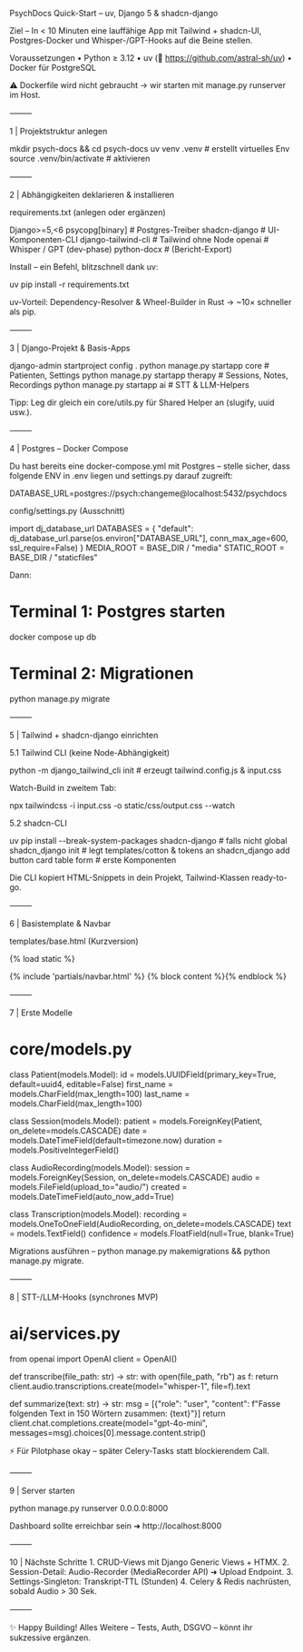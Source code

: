 PsychDocs Quick-Start – uv, Django 5 & shadcn-django

Ziel – In < 10 Minuten eine lauffähige App mit Tailwind + shadcn-UI, Postgres-Docker und Whisper-/GPT-Hooks auf die Beine stellen.

Voraussetzungen
• Python ≥ 3.12   • uv (🔗 https://github.com/astral-sh/uv)   • Docker für PostgreSQL

⚠️ Dockerfile wird nicht gebraucht → wir starten mit manage.py runserver im Host.

⸻

1 | Projektstruktur anlegen

mkdir psych-docs && cd psych-docs
uv venv .venv              # erstellt virtuelles Env
source .venv/bin/activate  # aktivieren


⸻

2 | Abhängigkeiten deklarieren & installieren

requirements.txt (anlegen oder ergänzen)

Django>=5,<6
psycopg[binary]           # Postgres-Treiber
shadcn-django             # UI-Komponenten-CLI
django-tailwind-cli       # Tailwind ohne Node
openai                    # Whisper / GPT (dev-phase)
python-docx               # (Bericht-Export)

Install – ein Befehl, blitzschnell dank uv:

uv pip install -r requirements.txt

uv-Vorteil:  Dependency-Resolver & Wheel-Builder in Rust → ~10× schneller als pip.

⸻

3 | Django-Projekt & Basis-Apps

django-admin startproject config .
python manage.py startapp core      # Patienten, Settings
python manage.py startapp therapy   # Sessions, Notes, Recordings
python manage.py startapp ai        # STT & LLM-Helpers

Tipp: Leg dir gleich ein core/utils.py für Shared Helper an (slugify, uuid usw.).

⸻

4 | Postgres – Docker Compose

Du hast bereits eine docker-compose.yml mit Postgres – stelle sicher, dass folgende ENV in .env liegen und settings.py darauf zugreift:

DATABASE_URL=postgres://psych:changeme@localhost:5432/psychdocs

config/settings.py (Ausschnitt)

import dj_database_url
DATABASES = {
    "default": dj_database_url.parse(os.environ["DATABASE_URL"], conn_max_age=600, ssl_require=False)
}
MEDIA_ROOT = BASE_DIR / "media"
STATIC_ROOT = BASE_DIR / "staticfiles"

Dann:

# Terminal 1: Postgres starten
docker compose up db
# Terminal 2: Migrationen
python manage.py migrate


⸻

5 | Tailwind + shadcn-django einrichten

5.1 Tailwind CLI (keine Node-Abhängigkeit)

python -m django_tailwind_cli init   # erzeugt tailwind.config.js & input.css

Watch-Build in zweitem Tab:

npx tailwindcss -i input.css -o static/css/output.css --watch

5.2 shadcn-CLI

uv pip install --break-system-packages shadcn-django    # falls nicht global
shadcn_django init                                     # legt templates/cotton & tokens an
shadcn_django add button card table form               # erste Komponenten

Die CLI kopiert HTML-Snippets in dein Projekt, Tailwind-Klassen ready-to-go.

⸻

6 | Basistemplate & Navbar

templates/base.html (Kurzversion)

{% load static %}
<!doctype html>
<html lang="de" class="h-full">
<head>
  <meta charset="utf-8">
  <link rel="stylesheet" href="{% static 'css/output.css' %}">
  <script defer src="https://unpkg.com/alpinejs@3.x.x/dist/cdn.min.js"></script>
  <title>{% block title %}PsychDocs{% endblock %}</title>
</head>
<body class="h-full bg-muted/40">
  <div class="container mx-auto px-6 py-4">
    {% include 'partials/navbar.html' %}
    {% block content %}{% endblock %}
  </div>
</body>
</html>


⸻

7 | Erste Modelle

# core/models.py
class Patient(models.Model):
    id = models.UUIDField(primary_key=True, default=uuid4, editable=False)
    first_name = models.CharField(max_length=100)
    last_name  = models.CharField(max_length=100)

class Session(models.Model):
    patient  = models.ForeignKey(Patient, on_delete=models.CASCADE)
    date     = models.DateTimeField(default=timezone.now)
    duration = models.PositiveIntegerField()

class AudioRecording(models.Model):
    session = models.ForeignKey(Session, on_delete=models.CASCADE)
    audio   = models.FileField(upload_to="audio/")
    created = models.DateTimeField(auto_now_add=True)

class Transcription(models.Model):
    recording  = models.OneToOneField(AudioRecording, on_delete=models.CASCADE)
    text       = models.TextField()
    confidence = models.FloatField(null=True, blank=True)

Migrations ausführen – python manage.py makemigrations && python manage.py migrate.

⸻

8 | STT-/LLM-Hooks (synchrones MVP)

# ai/services.py
from openai import OpenAI
client = OpenAI()

def transcribe(file_path: str) -> str:
    with open(file_path, "rb") as f:
        return client.audio.transcriptions.create(model="whisper-1", file=f).text

def summarize(text: str) -> str:
    msg = [{"role": "user", "content": f"Fasse folgenden Text in 150 Wörtern zusammen: {text}"}]
    return client.chat.completions.create(model="gpt-4o-mini", messages=msg).choices[0].message.content.strip()

⚡️ Für Pilotphase okay – später Celery-Tasks statt blockierendem Call.

⸻

9 | Server starten

python manage.py runserver 0.0.0.0:8000

Dashboard sollte erreichbar sein ➜ http://localhost:8000

⸻

10 | Nächste Schritte
	1.	CRUD-Views mit Django Generic Views + HTMX.
	2.	Session-Detail: Audio-Recorder (MediaRecorder API) ➜ Upload Endpoint.
	3.	Settings-Singleton: Transkript-TTL (Stunden)
	4.	Celery & Redis nachrüsten, sobald Audio > 30 Sek.

⸻

✨ Happy Building!  Alles Weitere – Tests, Auth, DSGVO – könnt ihr sukzessive ergänzen.